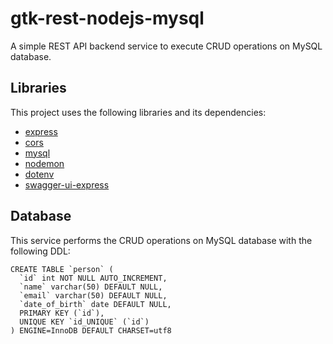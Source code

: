 # gtk-rest-nodejs-mysql

A simple REST API backend service to execute CRUD operations on MySQL database.

## Libraries

This project uses the following libraries and its dependencies:

* [express](https://www.npmjs.com/package/express)
* [cors](https://www.npmjs.com/package/cors)
* [mysql](https://www.npmjs.com/package/mysql)
* [nodemon](https://www.npmjs.com/package/nodemon)
* [dotenv](https://www.npmjs.com/package/dotenv)
* [swagger-ui-express](https://www.npmjs.com/package/swagger-ui-express)

## Database

This service performs the CRUD operations on MySQL database with the following DDL:

```
CREATE TABLE `person` (
  `id` int NOT NULL AUTO_INCREMENT,
  `name` varchar(50) DEFAULT NULL,
  `email` varchar(50) DEFAULT NULL,
  `date_of_birth` date DEFAULT NULL,
  PRIMARY KEY (`id`),
  UNIQUE KEY `id_UNIQUE` (`id`)
) ENGINE=InnoDB DEFAULT CHARSET=utf8

```